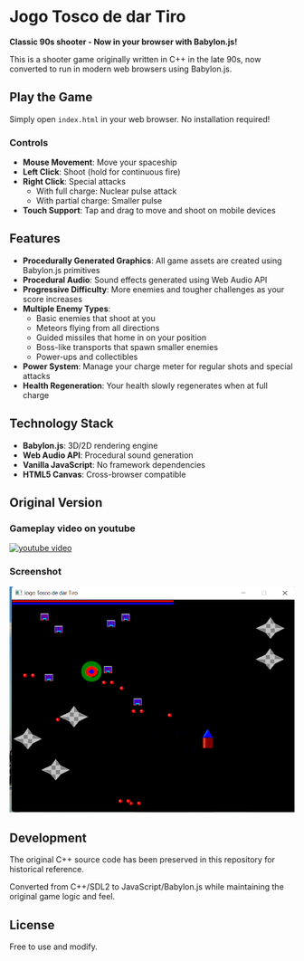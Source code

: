 # Jogo Tosco de dar Tiro

**Classic 90s shooter - Now in your browser with Babylon.js!**

This is a shooter game originally written in C++ in the late 90s, now converted to run in modern web browsers using Babylon.js.

## Play the Game

Simply open `index.html` in your web browser. No installation required!

### Controls
- **Mouse Movement**: Move your spaceship
- **Left Click**: Shoot (hold for continuous fire)
- **Right Click**: Special attacks
  - With full charge: Nuclear pulse attack
  - With partial charge: Smaller pulse
- **Touch Support**: Tap and drag to move and shoot on mobile devices

## Features

- **Procedurally Generated Graphics**: All game assets are created using Babylon.js primitives
- **Procedural Audio**: Sound effects generated using Web Audio API
- **Progressive Difficulty**: More enemies and tougher challenges as your score increases
- **Multiple Enemy Types**:
  - Basic enemies that shoot at you
  - Meteors flying from all directions
  - Guided missiles that home in on your position
  - Boss-like transports that spawn smaller enemies
  - Power-ups and collectibles
- **Power System**: Manage your charge meter for regular shots and special attacks
- **Health Regeneration**: Your health slowly regenerates when at full charge

## Technology Stack

- **Babylon.js**: 3D/2D rendering engine
- **Web Audio API**: Procedural sound generation
- **Vanilla JavaScript**: No framework dependencies
- **HTML5 Canvas**: Cross-browser compatible

## Original Version

### Gameplay video on youtube

[![youtube video](http://img.youtube.com/vi/CnxdW3qrZFM/0.jpg)](http://www.youtube.com/watch?v=CnxdW3qrZFM "Gameplay video")

### Screenshot

![screenshot](screenshot.png)

## Development

The original C++ source code has been preserved in this repository for historical reference.

Converted from C++/SDL2 to JavaScript/Babylon.js while maintaining the original game logic and feel.

## License

Free to use and modify.


